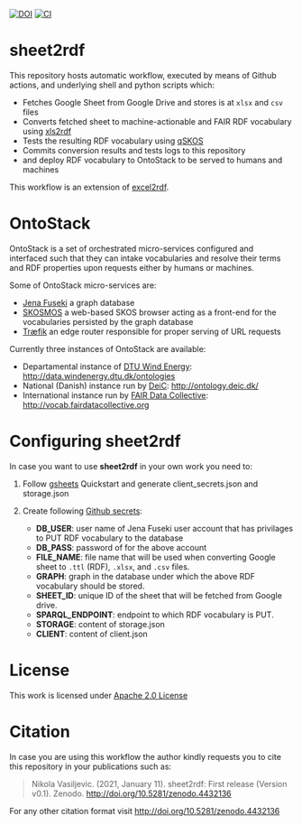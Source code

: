 [![DOI](https://zenodo.org/badge/327900313.svg)](https://zenodo.org/badge/latestdoi/327900313)
[![CI](https://github.com/fair-data-collective/zonmw-project-content/workflows/Sheet2RDF/badge.svg)](https://github.com/fair-data-collective/zonmw-project-content/actions?query=workflow%3ASheet2RDF)
# sheet2rdf

This repository hosts automatic workflow, executed by means of Github actions, and underlying shell and python scripts which:

- Fetches Google Sheet from Google Drive and stores is at `xlsx` and `csv` files
- Converts fetched sheet to machine-actionable and FAIR RDF vocabulary using [xls2rdf](https://github.com/sparna-git/xls2rdf)
- Tests the resulting RDF vocabulary using [qSKOS](https://github.com/cmader/qSKOS/)
- Commits conversion results and tests logs to this repository
- and deploy RDF vocabulary to OntoStack to be served to humans and machines

This workflow is an extension of [excel2rdf](https://github.com/fair-data-collective/excel2rdf-template).

# OntoStack

OntoStack is a set of orchestrated micro-services configured and interfaced such that they can intake vocabularies and resolve their terms and RDF properties upon requests either by humans or machines.

Some of OntoStack micro-services are:

- [Jena Fuseki](https://jena.apache.org/documentation/fuseki2/) a graph database
- [SKOSMOS](http://www.skosmos.org/) a web-based SKOS browser acting as a front-end for the vocabularies persisted by the graph database
- [Træfik](https://doc.traefik.io/traefik/) an edge router responsible for proper serving of URL requests

Currently three instances of OntoStack are available:

- Departamental instance of [DTU Wind Energy](https://www.vindenergi.dtu.dk/english/): http://data.windenergy.dtu.dk/ontologies
- National (Danish) instance run by [DeiC](https://deic.dk/): http://ontology.deic.dk/
- International instance run by [FAIR Data Collective](http://fairdatacollective.org/): http://vocab.fairdatacollective.org

# Configuring sheet2rdf

In case you want to use **sheet2rdf** in your own work you need to:

1. Follow [gsheets](https://pypi.org/project/gsheets/) Quickstart and generate client_secrets.json and storage.json

2. Create following [Github secrets](https://docs.github.com/en/free-pro-team@latest/actions/reference/encrypted-secrets):
   - **DB_USER**: user name of Jena Fuseki user account that has privilages to PUT RDF vocabulary to the database
   - **DB_PASS**: password of for the above account
   - **FILE_NAME**: file name that will be used when converting Google sheet to `.ttl` (RDF), `.xlsx`, and `.csv` files.
   - **GRAPH**: graph in the database under which the above RDF vocabulary should be stored.
   - **SHEET_ID**: unique ID of the sheet that will be fetched from Google drive.
   - **SPARQL_ENDPOINT**: endpoint to which RDF vocabulary is PUT.
   - **STORAGE**: content of storage.json
   - **CLIENT**: content of client.json

# License

This work is licensed under [Apache 2.0 License](https://github.com/niva83/sheet2rdf/blob/main/License.md)


# Citation

In case you are using this workflow the author kindly requests you to cite this repository in your publications such as:
> Nikola Vasiljevic. (2021, January 11). sheet2rdf: First release (Version v0.1). Zenodo. http://doi.org/10.5281/zenodo.4432136

For any other citation format visit http://doi.org/10.5281/zenodo.4432136
